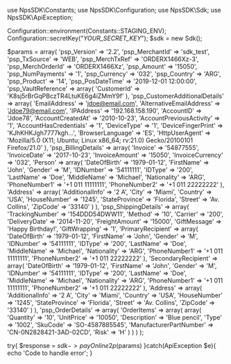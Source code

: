 use NpsSDK\Constants;
use NpsSDK\Configuration;
use NpsSDK\Sdk;
use NpsSDK\ApiException;

Configuration::environment(Constants::STAGING_ENV);
Configuration::secretKey("_YOUR_SECRET_KEY_");
$sdk = new Sdk();

$params = array(
    'psp_Version' => '2.2',
    'psp_MerchantId' => 'sdk_test',
    'psp_TxSource' => 'WEB',
    'psp_MerchTxRef' => 'ORDERX1466Xz-3',
    'psp_MerchOrderId' => 'ORDERX1466Xz',
    'psp_Amount' => '15050',
    'psp_NumPayments' => '1',
    'psp_Currency' => '032',
    'psp_Country' => 'ARG',
    'psp_Product' => '14',
    'psp_PosDateTime' => '2019-12-01 12:00:00',
    'psp_VaultReference' => array(
        'CustomerId' => 'K8sj5rBrGqPBczTR4LtuKE6g4iZMmY9f'
    ),
    'psp_CustomerAdditionalDetails' => array(
        'EmailAddress' => 'jdoe@email.com',
        'AlternativeEmailAddress' => 'Jdoe79@email.com',
        'IPAddress' => '192.168.158.190',
        'AccountID' => 'Jdoe78',
        'AccountCreatedAt' => '2010-10-23',
        'AccountPreviousActivity' => '1',
        'AccountHasCredentials' => '1',
        'DeviceType' => '1',
        'DeviceFingerPrint' => 'KJhKHKJgh7777kgh...',
        'BrowserLanguage' => 'ES',
        'HttpUserAgent' => 'Mozilla/5.0 (X11; Ubuntu; Linux x86_64; rv:21.0) Gecko/20100101 Firefox/21.0'
    ),
    'psp_BillingDetails' => array(
        'Invoice' => '54877555',
        'InvoiceDate' => '2017-10-23',
        'InvoiceAmount' => '15050',
        'InvoiceCurrency' => '032',
        'Person' => array(
            'DateOfBirth' => '1979-01-12',
            'FirstName' => 'John',
            'Gender' => 'M',
            'IDNumber' => '54111111',
            'IDType' => '200',
            'LastName' => 'Doe',
            'MiddleName' => 'Michael',
            'Nationality' => 'ARG',
            'PhoneNumber1' => '+1 011 11111111',
            'PhoneNumber2' => '+1 011 22222222'
            ),
        'Address' => array(
            'AdditionalInfo' => '2 A',
            'City' => 'Miami',
            'Country' => 'USA',
            'HouseNumber' => '1245',
            'StateProvince' => 'Florida',
            'Street' => 'Av. Collins',
            'ZipCode' => '33140'
            )
    ),
    'psp_ShippingDetails' => array(
        'TrackingNumber' => '154DDD54DWW11',
        'Method' => '10',
        'Carrier' => '200',
        'DeliveryDate' => '2014-11-20',
        'FreightAmount' => '15000',
        'GiftMessage' => 'Happy Birthday!',
        'GiftWrapping' => '1',
        'PrimaryRecipient' => array(
            'DateOfBirth' => '1979-01-12',
            'FirstName' => 'John',
            'Gender' => 'M',
            'IDNumber' => '54111111',
            'IDType' => '200',
            'LastName' => 'Doe',
            'MiddleName' => 'Michael',
            'Nationality' => 'ARG',
            'PhoneNumber1' => '+1 011 11111111',
            'PhoneNumber2' => '+1 011 22222222'
            ),
        'SecondaryRecipient' => array(
            'DateOfBirth' => '1979-01-12',
            'FirstName' => 'John',
            'Gender' => 'M',
            'IDNumber' => '54111111',
            'IDType' => '200',
            'LastName' => 'Doe',
            'MiddleName' => 'Michael',
            'Nationality' => 'ARG',
            'PhoneNumber1' => '+1 011 11111111',
            'PhoneNumber2' => '+1 011 22222222'
            ),
        'Address' => array(
            'AdditionalInfo' => '2 A',
            'City' => 'Miami',
            'Country' => 'USA',
            'HouseNumber' => '1245',
            'StateProvince' => 'Florida',
            'Street' => 'Av. Collins',
            'ZipCode' => '33140'
            )
    ),
    'psp_OrderDetails' => array(
        'OrderItems' => array(
            array(
                'Quantity' => '10',
                'UnitPrice' => '10050',
                'Description' => 'Blue pencil',
                'Type' => '1002',
                'SkuCode' => 'SO-4587885545',
                'ManufacturerPartNumber' => 'CN-0N2828421-3AD-02CD',
                'Risk' => 'H'
            )
        )
    )
);

try{ 
    $response = $sdk->payOnline2p($params) 
}catch(ApiException $e){ 
    echo 'Code to handle error'; 
} 

